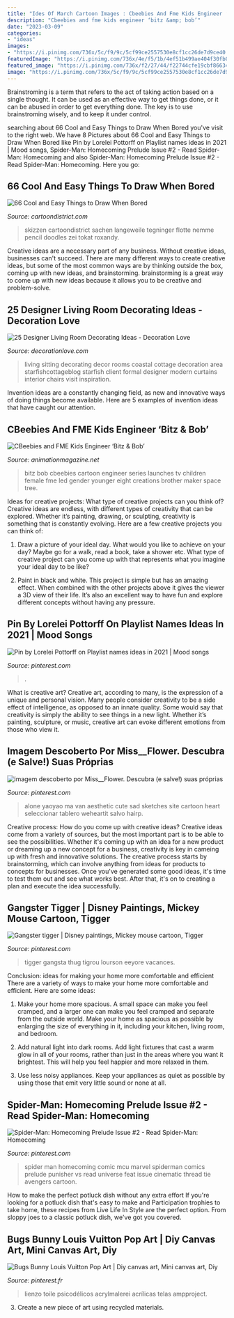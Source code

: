```yaml
---
title: "Ides Of March Cartoon Images : Cbeebies And Fme Kids Engineer ‘bitz &amp; Bob’"
description: "Cbeebies and fme kids engineer ‘bitz &amp; bob’"
date: "2023-03-09"
categories:
- "ideas"
images:
- "https://i.pinimg.com/736x/5c/f9/9c/5cf99ce2557530e8cf1cc26de7d9ce40.jpg"
featuredImage: "https://i.pinimg.com/736x/4e/f5/1b/4ef51b499ae404f30fb05175915d723e--gangster-tiger-pictures.jpg"
featured_image: "https://i.pinimg.com/736x/f2/27/44/f22744cfe19cbf86634a4f4710631d2c.jpg"
image: "https://i.pinimg.com/736x/5c/f9/9c/5cf99ce2557530e8cf1cc26de7d9ce40.jpg"
---
```



Brainstroming is a term that refers to the act of taking action based on a single thought. It can be used as an effective way to get things done, or it can be abused in order to get everything done. The key is to use brainstroming wisely, and to keep it under control.

	

		
searching about 66 Cool and Easy Things to Draw When Bored you've visit to the right web. We have 8 Pictures about 66 Cool and Easy Things to Draw When Bored like Pin by Lorelei Pottorff on Playlist names ideas in 2021 | Mood songs, Spider-Man: Homecoming Prelude Issue #2 - Read Spider-Man: Homecoming and also Spider-Man: Homecoming Prelude Issue #2 - Read Spider-Man: Homecoming. Here you go:
		
    
## 66 Cool And Easy Things To Draw When Bored

<img loading=lazy src="http://www.cartoondistrict.com/wp-content/uploads/2018/04/Cool-and-Easy-Things-to-Draw-when-bored00014.jpg" onerror="this.onerror=null;this.src='https://tse1.mm.bing.net/th?id=OIP.zaHpAS4GaYXX9qPXFwH9EgHaLR&amp;pid=15.1';" alt="66 Cool and Easy Things to Draw When Bored">

_Source: cartoondistrict.com_

>skizzen cartoondistrict sachen langeweile tegninger flotte nemme pencil doodles zei tokat roxandy. 

	

Creative ideas are a necessary part of any business. Without creative ideas, businesses can't succeed. There are many different ways to create creative ideas, but some of the most common ways are by thinking outside the box, coming up with new ideas, and brainstorming. brainstorming is a great way to come up with new ideas because it allows you to be creative and problem-solve.

    
## 25 Designer Living Room Decorating Ideas - Decoration Love

<img loading=lazy src="http://www.decorationlove.com/wp-content/uploads/2017/03/Sitting-Room-Decorating-Ideas.jpg" onerror="this.onerror=null;this.src='https://tse4.mm.bing.net/th?id=OIP.AMzjFtteWPpvXCDRfOR6ngHaLH&amp;pid=15.1';" alt="25 Designer Living Room Decorating Ideas - Decoration Love">

_Source: decorationlove.com_

>living sitting decorating decor rooms coastal cottage decoration area starfishcottageblog starfish client formal designer modern curtains interior chairs visit inspiration. 

	

Invention ideas are a constantly changing field, as new and innovative ways of doing things become available. Here are 5 examples of invention ideas that have caught our attention.

    
## CBeebies And FME Kids Engineer ‘Bitz &amp; Bob’

<img loading=lazy src="https://www.animationmagazine.net/wordpress/wp-content/uploads/bitz-and-bob-post.jpg" onerror="this.onerror=null;this.src='https://tse2.mm.bing.net/th?id=OIP.-5R5HqlosDZYq5zaXCVbNgHaMH&amp;pid=15.1';" alt="CBeebies and FME Kids Engineer ‘Bitz &amp; Bob’">

_Source: animationmagazine.net_

>bitz bob cbeebies cartoon engineer series launches tv children female fme led gender younger eight creations brother maker space tree. 

	

Ideas for creative projects: What type of creative projects can you think of?
Creative ideas are endless, with different types of creativity that can be explored. Whether it’s painting, drawing, or sculpting, creativity is something that is constantly evolving. Here are a few creative projects you can think of:
1) Draw a picture of your ideal day. What would you like to achieve on your day? Maybe go for a walk, read a book, take a shower etc. What type of creative project can you come up with that represents what you imagine your ideal day to be like?

2) Paint in black and white. This project is simple but has an amazing effect. When combined with the other projects above it gives the viewer a 3D view of their life. It’s also an excellent way to have fun and explore different concepts without having any pressure.

    
## Pin By Lorelei Pottorff On Playlist Names Ideas In 2021 | Mood Songs

<img loading=lazy src="https://i.pinimg.com/736x/f2/27/44/f22744cfe19cbf86634a4f4710631d2c.jpg" onerror="this.onerror=null;this.src='https://tse4.mm.bing.net/th?id=OIP.5vz4dW7CjdRGraGfCI9ouAHaJH&amp;pid=15.1';" alt="Pin by Lorelei Pottorff on Playlist names ideas in 2021 | Mood songs">

_Source: pinterest.com_

>. 

	

What is creative art?
Creative art, according to many, is the expression of a unique and personal vision. Many people consider creativity to be a side effect of intelligence, as opposed to an innate quality. Some would say that creativity is simply the ability to see things in a new light. Whether it’s painting, sculpture, or music, creative art can evoke different emotions from those who view it.

    
## Imagem Descoberto Por Miss__Flower. Descubra (e Salve!) Suas Próprias

<img loading=lazy src="https://i.pinimg.com/736x/fe/ee/f8/feeef8539156beb5daa940a7bd74b50f.jpg" onerror="this.onerror=null;this.src='https://tse2.mm.bing.net/th?id=OIP.LUVQJKhdSwngYZ6tss-piAHaKh&amp;pid=15.1';" alt="imagem descoberto por Miss__Flower. Descubra (e salve!) suas próprias">

_Source: pinterest.com_

>alone yaoyao ma van aesthetic cute sad sketches site cartoon heart seleccionar tablero weheartit salvo hairp. 

	

Creative process: How do you come up with creative ideas?
Creative ideas come from a variety of sources, but the most important part is to be able to see the possibilities. Whether it's coming up with an idea for a new product or dreaming up a new concept for a business, creativity is key in cameing up with fresh and innovative solutions. The creative process starts by brainstorming, which can involve anything from ideas for products to concepts for businesses. Once you've generated some good ideas, it's time to test them out and see what works best. After that, it's on to creating a plan and execute the idea successfully.

    
## Gangster Tigger | Disney Paintings, Mickey Mouse Cartoon, Tigger

<img loading=lazy src="https://i.pinimg.com/736x/4e/f5/1b/4ef51b499ae404f30fb05175915d723e--gangster-tiger-pictures.jpg" onerror="this.onerror=null;this.src='https://tse1.mm.bing.net/th?id=OIP.6dARxMqBCuB8e-eiyzNcAwAAAA&amp;pid=15.1';" alt="Gangster tigger | Disney paintings, Mickey mouse cartoon, Tigger">

_Source: pinterest.com_

>tigger gangsta thug tigrou lourson eeyore vacances. 

	

Conclusion: ideas for making your home more comfortable and efficient
There are a variety of ways to make your home more comfortable and efficient. Here are some ideas: 
1. Make your home more spacious. A small space can make you feel cramped, and a larger one can make you feel cramped and separate from the outside world. Make your home as spacious as possible by enlarging the size of everything in it, including your kitchen, living room, and bedroom.

2. Add natural light into dark rooms. Add light fixtures that cast a warm glow in all of your rooms, rather than just in the areas where you want it brightest. This will help you feel happier and more relaxed in them.

3. Use less noisy appliances. Keep your appliances as quiet as possible by using those that emit very little sound or none at all.

    
## Spider-Man: Homecoming Prelude Issue #2 - Read Spider-Man: Homecoming

<img loading=lazy src="https://i.pinimg.com/736x/d4/a7/93/d4a79329b723f5aa8e6a4f86b7f3a716.jpg" onerror="this.onerror=null;this.src='https://tse4.mm.bing.net/th?id=OIP.iQJouxEI2s5225dB4GqnPgHaLY&amp;pid=15.1';" alt="Spider-Man: Homecoming Prelude Issue #2 - Read Spider-Man: Homecoming">

_Source: pinterest.com_

>spider man homecoming comic mcu marvel spiderman comics prelude punisher vs read universe feat issue cinematic thread tie avengers cartoon. 

	

How to make the perfect potluck dish without any extra effort
If you're looking for a potluck dish that's easy to make and Participation trophies to take home, these recipes from Live Life In Style are the perfect option. From sloppy joes to a classic potluck dish, we've got you covered.

    
## Bugs Bunny Louis Vuitton Pop Art | Diy Canvas Art, Mini Canvas Art, Diy

<img loading=lazy src="https://i.pinimg.com/736x/5c/f9/9c/5cf99ce2557530e8cf1cc26de7d9ce40.jpg" onerror="this.onerror=null;this.src='https://tse3.mm.bing.net/th?id=OIP.XMeRsXci5I4VpX3x3bSBHgHaJQ&amp;pid=15.1';" alt="Bugs Bunny Louis Vuitton Pop Art | Diy canvas art, Mini canvas art, Diy">

_Source: pinterest.fr_

>lienzo toile psicodélicos acrylmalerei acrílicas telas ampproject. 

	

3. Create a new piece of art using recycled materials.

